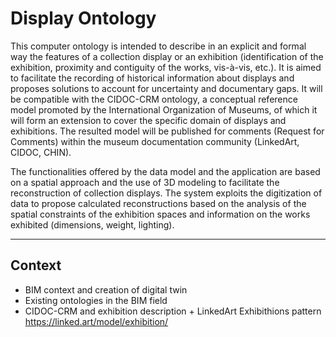 # Display Ontology

This computer ontology is intended to describe in an explicit and formal way the features of a collection display or an exhibition (identification of the exhibition, proximity and contiguity of the works, vis-à-vis, etc.). It is aimed to facilitate the recording of historical information about displays and proposes solutions to account for uncertainty and documentary gaps. It will be compatible with the CIDOC-CRM ontology, a conceptual reference model promoted by the International Organization of Museums, of which it will form an extension to cover the specific domain of displays and exhibitions. The resulted model will be published for comments (Request for Comments) within the museum documentation community (LinkedArt, CIDOC, CHIN).

The functionalities offered by the data model and the application are based on a spatial approach and the use of 3D modeling to facilitate the reconstruction of collection displays. The system exploits the digitization of data to propose calculated reconstructions based on the analysis of the spatial constraints of the exhibition spaces and information on the works exhibited (dimensions, weight, lighting).

---

## Context

- BIM context and creation of digital twin
- Existing ontologies in the BIM field
- CIDOC-CRM and exhibition description + LinkedArt Exhibithions pattern https://linked.art/model/exhibition/